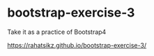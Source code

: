 # bootstrap-exercise-3
Take it as a practice of Bootstrap4

https://rahatsikz.github.io/bootstrap-exercise-3/
